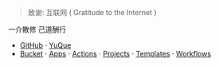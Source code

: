 > 致谢: 互联网 ( Gratitude to the Internet )

一介散修 己道酬行

* [GitHub](https://github.com/gendloop)
  $\cdot$ [YuQue](https://yuque.com/gendloop)
* [Bucket](https://github.com/gendloop/gendloopBucket)
  $\cdot$ [Apps](https://github.com/gendloop/gendloopApps)
  $\cdot$ [Actions](https://github.com/gendloop/gendloopActions)
  $\cdot$ [Projects](https://github.com/gendloop/gendloopProjects)
  $\cdot$ [Templates](https://github.com/gendloop/gendloopTemplates)
  $\cdot$ [Workflows](https://github.com/gendloop/gendloopWorkflows) 

<!--
**gendloop/gendloop** is a ✨ _special_ ✨ repository because its `README.md` (this file) appears on your GitHub profile.

Here are some ideas to get you started:

- 🔭 I’m currently working on ...
- 🌱 I’m currently learning ...
- 👯 I’m looking to collaborate on ...
- 🤔 I’m looking for help with ...
- 💬 Ask me about ...
- 📫 How to reach me: ...
- 😄 Pronouns: ...
- ⚡ Fun fact: ...
-->
